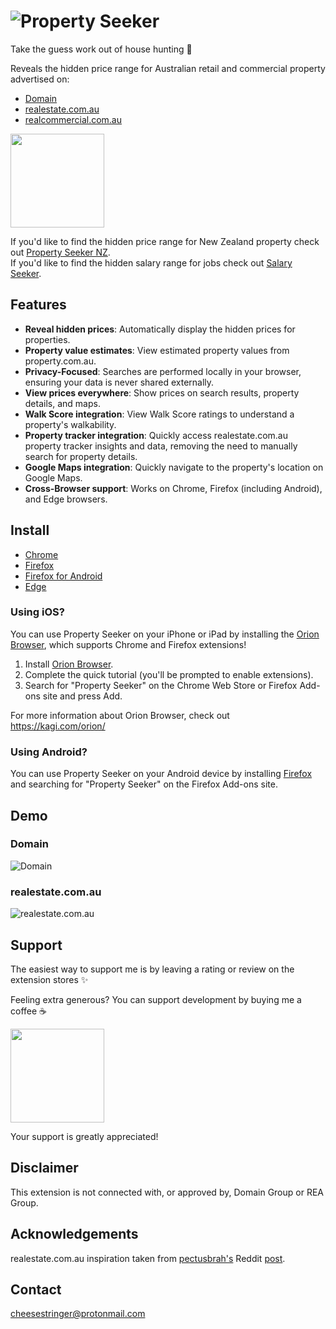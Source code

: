 # ![Property Seeker](https://github.com/user-attachments/assets/73740ed3-8d6d-4b6b-a7a4-53c889dfd2ac)

Take the guess work out of house hunting 🎉

Reveals the hidden price range for Australian retail and commercial property advertised on:

- [Domain](https://www.domain.com.au)
- [realestate.com.au](https://www.realestate.com.au)
- [realcommercial.com.au](https://www.realcommercial.com.au)

[<img src="https://cdn.buymeacoffee.com/buttons/v2/default-orange.png" width="150" />](https://www.buymeacoffee.com/cheesestringer)

If you'd like to find the hidden price range for New Zealand property check out [Property Seeker NZ](https://github.com/cheesestringer/property-seeker-nz).\
If you'd like to find the hidden salary range for jobs check out [Salary Seeker](https://github.com/cheesestringer/salary-seeker).

## Features

- **Reveal hidden prices**: Automatically display the hidden prices for properties.
- **Property value estimates**: View estimated property values from property.com.au.
- **Privacy-Focused**: Searches are performed locally in your browser, ensuring your data is never shared externally.
- **View prices everywhere**: Show prices on search results, property details, and maps.
- **Walk Score integration**: View Walk Score ratings to understand a property's walkability.
- **Property tracker integration**: Quickly access realestate.com.au property tracker insights and data, removing the need to manually search for property details.
- **Google Maps integration**: Quickly navigate to the property's location on Google Maps.
- **Cross-Browser support**: Works on Chrome, Firefox (including Android), and Edge browsers.

## Install

- [Chrome](https://chrome.google.com/webstore/detail/property-seeker/olfjldooogfhhgklechmbdemheblklga)
- [Firefox](https://addons.mozilla.org/en-US/firefox/addon/property-seeker)
- [Firefox for Android](https://addons.mozilla.org/en-US/firefox/addon/property-seeker)
- [Edge](https://microsoftedge.microsoft.com/addons/detail/property-seeker/fonehbkcamhecgmkmmcibkdpdjdkjmef)

### Using iOS?

You can use Property Seeker on your iPhone or iPad by installing the [Orion Browser](https://apps.apple.com/app/orion-browser-by-kagi/id1484498200), which supports Chrome and Firefox extensions!

1. Install [Orion Browser](https://apps.apple.com/app/orion-browser-by-kagi/id1484498200).
2. Complete the quick tutorial (you'll be prompted to enable extensions).
3. Search for "Property Seeker" on the Chrome Web Store or Firefox Add-ons site and press Add.

For more information about Orion Browser, check out https://kagi.com/orion/

### Using Android?

You can use Property Seeker on your Android device by installing [Firefox](https://play.google.com/store/apps/details?id=org.mozilla.firefox) and searching for "Property Seeker" on the Firefox Add-ons site.

## Demo

### Domain

![Domain](https://github.com/user-attachments/assets/2faf65c4-9c42-472c-9e40-3359edbc773e)

### realestate.com.au

![realestate.com.au](https://github.com/user-attachments/assets/68791286-acd8-406b-995e-96d02e6296d5)

## Support

The easiest way to support me is by leaving a rating or review on the extension stores ✨

Feeling extra generous? You can support development by buying me a coffee ☕

[<img src="https://cdn.buymeacoffee.com/buttons/v2/default-orange.png" width="150" />](https://www.buymeacoffee.com/cheesestringer)

Your support is greatly appreciated!

## Disclaimer

This extension is not connected with, or approved by, Domain Group or REA Group.

## Acknowledgements

realestate.com.au inspiration taken from [pectusbrah's](https://www.reddit.com/user/pectusbrah) Reddit [post](https://www.reddit.com/r/AusFinance/comments/p28a7u/heres_how_to_find_the_price_range_of_any_house_on/).

## Contact

cheesestringer@protonmail.com
